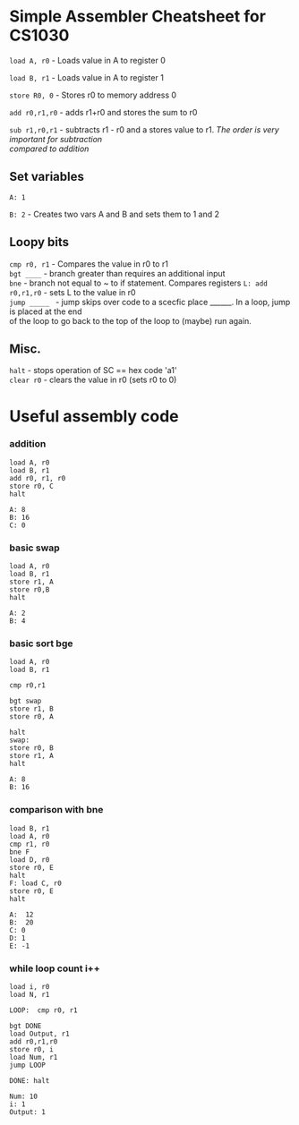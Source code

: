 # Simple Assembler Cheatsheet for CS1030
```load A, r0``` - Loads value in A to register 0

```load B, r1``` - Loads value in A to register 1

```store R0, 0``` - Stores r0 to memory address 0


```add r0,r1,r0``` - adds r1+r0 and stores the sum to r0 

```sub r1,r0,r1``` - subtracts r1 - r0 and a stores value to r1. *The order is *very* important for subtraction*<br>*compared to addition*

## Set variables
```A: 1```

```B: 2``` - Creates two vars A and B and sets them to 1 and 2

## Loopy bits
```cmp r0, r1``` - Compares the value in r0 to r1<br>
```bgt ____``` - branch greater than requires an additional input<br>
```bne``` - branch not equal to ~ to if statement. Compares registers 
```L: add r0,r1,r0``` - sets L to the value in r0<br>
```jump _____ ``` - jump skips over code to a scecfic place ______. In a loop, jump is placed at the end<br>of the loop to go back to the top of the loop to (maybe) run again.<br>




## Misc.
```halt``` - stops operation of SC == hex code 'a1'<br>
```clear r0``` - clears the value in r0 (sets r0 to 0)<br>


# Useful assembly code

### addition
```load A, r0```<br>
```load B, r1 ```<br>
```add r0, r1, r0```<br>
```store r0, C```<br>
```halt```<br>

```A: 8```<br>
```B: 16```<br>
```C: 0```<br>



### basic swap
```load A, r0```<br>
```load B, r1```<br>
```store r1, A```<br>
```store r0,B ```<br>
```halt```<br>

```A: 2```<br>
```B: 4```<br>


### basic sort bge
```load A, r0```<br>
```load B, r1```<br>

```cmp r0,r1```<br>

```bgt swap```<br>
```store r1, B```<br>
```store r0, A```<br>

```halt```<br>
```swap: ```<br>
```store r0, B```<br>
```store r1, A```<br>
```halt```<br>

```A: 8```<br>
```B: 16```<br>

### comparison with bne
```load B, r1```<br>
```load A, r0```<br>
```cmp r1, r0```<br>
```bne F```<br>
```load D, r0```<br>
```store r0, E```<br>
```halt```<br>
```F: load C, r0```<br>
```store r0, E```<br>
```halt```<br>

```A:  12```<br>
```B:  20```<br>
```C: 0```<br>
```D: 1```<br>
```E: -1```<br>


### while loop count i++
```load i, r0``` <br>
```load N, r1```<br>

```LOOP:  cmp r0, r1```<br>

```bgt DONE```<br>
```load Output, r1```<br>
```add r0,r1,r0```<br>
```store r0, i```<br>
```load Num, r1```<br>
```jump LOOP```<br>

```DONE: halt```<br>

```Num: 10```<br>
```i: 1```<br>
```Output: 1```<br>